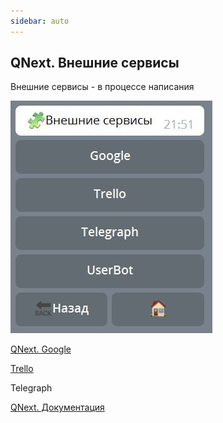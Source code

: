```yaml
---
sidebar: auto
---
```


## QNext. Внешние сервисы

Внешние сервисы - в процессе написания

![](./1.png)



[QNext. Google](/docs-test/ph/QNext-admin-google-about-01-11)

[Trello](/docs-test/ph/QNext-admin-trello-about-02-16)

Telegraph



[QNext. Документация](/docs-test/ph/QNext-admin-documentation-05-08)
